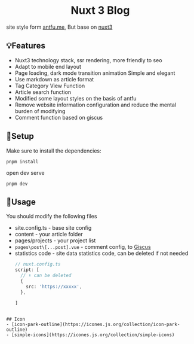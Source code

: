 <div align="center">
  <h1>Nuxt 3 Blog</h1>
</div>

site style form [antfu.me](https://antfu.me/), But base on [nuxt3](https://nuxt.com/)

## 💡Features

- Nuxt3 technology stack, ssr rendering, more friendly to seo
- Adapt to mobile end layout
- Page loading, dark mode transition animation Simple and elegant
- Use markdown as article format
- Tag Category View Function
- Article search function
- Modified some layout styles on the basis of antfu
- Remove website information configuration and reduce the mental burden of modifying
- Comment function based on giscus

## 🔎Setup
Make sure to install the dependencies:
```
pnpm install
```
open dev serve

```
pnpm dev
```

## 📖Usage

You should modify the following files

- site.config.ts - base site config
- content - your article folder
- pages/projects - your project list
- `pages\post\[...post].vue` - comment config, to [Giscus](https://giscus.app/zh-CN)
- statistics code - site data statistics code, can be deleted if not needed
  ``` ts
  // nuxt.config.ts
  script: [
    // ⬇ can be deleted
    {
      src: 'https://xxxxx',
    },
  
  ]
```

## Icon
- [icon-park-outline](https://icones.js.org/collection/icon-park-outline)
- [simple-icons](https://icones.js.org/collection/simple-icons)
